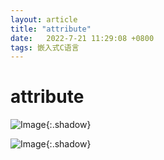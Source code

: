 ```yaml
---
layout: article
title: "attribute"
date:   2022-7-21 11:29:08 +0800
tags: 嵌入式C语言
---
```


# __attribute__





![Image](https://xusenfeng.github.io/myimages/2-3.jpg){:.shadow}

![Image](https://xusenfeng.github.io/myimages/2-4.jpg){:.shadow}



